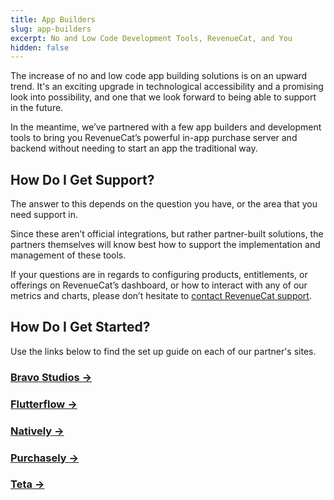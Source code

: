 ```yaml
---
title: App Builders
slug: app-builders
excerpt: No and Low Code Development Tools, RevenueCat, and You
hidden: false
---
```


The increase of no and low code app building solutions is on an upward trend. It's an exciting upgrade in technological accessibility and a promising look into possibility, and one that we look forward to being able to support in the future.

In the meantime, we’ve partnered with a few app builders and development tools to bring you RevenueCat’s powerful in-app purchase server and backend without needing to start an app the traditional way.

## How Do I Get Support?

The answer to this depends on the question you have, or the area that you need support in.

Since these aren’t official integrations, but rather partner-built solutions, the partners themselves will know best how to support the implementation and management of these tools.

If your questions are in regards to configuring products, entitlements, or offerings on RevenueCat’s dashboard, or how to interact with any of our metrics and charts, please don’t hesitate to [contact RevenueCat support](https://app.revenuecat.com/settings/support).

## How Do I Get Started?

Use the links below to find the set up guide on each of our partner's sites.

### [Bravo Studios →](https://docs.bravostudio.app/integrations/in-app-purchases-and-subscriptions-revenuecat)

### [Flutterflow →](https://docs.flutterflow.io/settings-and-integrations/in-app-purchases-and-subscriptions/revenuecat)

### [Natively →](https://docs.buildnatively.com/guides/setup-revenuecat-app)

### [Purchasely →](https://docs.purchasely.com/quick-start-1/purchasely-with-revenuecat)

### [Teta →](https://docs.teta.so/teta-docs/teta-introduction/dashboard/settings/integrations/revenuecat)
